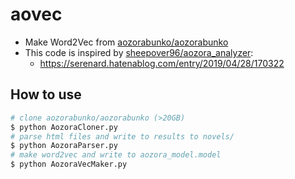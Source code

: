 # aovec

- Make Word2Vec from [aozorabunko/aozorabunko](https://github.com/aozorabunko/aozorabunko)
- This code is inspired by [sheepover96/aozora_analyzer](https://github.com/sheepover96/aozora_analyzer):
  - <https://serenard.hatenablog.com/entry/2019/04/28/170322>

## How to use

```bash
# clone aozorabunko/aozorabunko (>20GB)
$ python AozoraCloner.py
# parse html files and write to results to novels/
$ python AozoraParser.py
# make word2vec and write to aozora_model.model
$ python AozoraVecMaker.py
```
